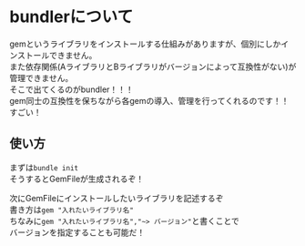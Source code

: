# bundlerについて
gemというライブラリをインストールする仕組みがありますが、個別にしかインストールできません。  
また依存関係(AライブラリとBライブラリがバージョンによって互換性がない)が管理できません。  
そこで出てくるのがbundler！！！  
gem同士の互換性を保ちながら各gemの導入、管理を行ってくれるのです！！すごい！ 

## 使い方
まずは`bundle init`  
そうするとGemFileが生成されるぞ！

次にGemFileにインストールしたいライブラリを記述するぞ  
書き方は`gem "入れたいライブラリ名"`  
ちなみに`gem "入れたいライブラリ名","~> バージョン"`と書くことで  
バージョンを指定することも可能だ！